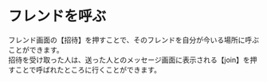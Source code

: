 # フレンドを呼ぶ
フレンド画面の【招待】を押すことで、そのフレンドを自分が今いる場所に呼ぶことができます。  
招待を受け取った人は、送った人とのメッセージ画面に表示される【join】を押すことで呼ばれたところに行くことができます。